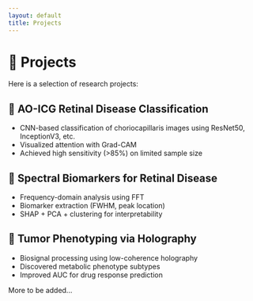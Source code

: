 ```yaml
---
layout: default
title: Projects
---
```


# 🧪 Projects

Here is a selection of research projects:

## 🔬 AO-ICG Retinal Disease Classification
- CNN-based classification of choriocapillaris images using ResNet50, InceptionV3, etc.
- Visualized attention with Grad-CAM
- Achieved high sensitivity (>85%) on limited sample size

## 🧬 Spectral Biomarkers for Retinal Disease
- Frequency-domain analysis using FFT
- Biomarker extraction (FWHM, peak location)
- SHAP + PCA + clustering for interpretability

## 🧫 Tumor Phenotyping via Holography
- Biosignal processing using low-coherence holography
- Discovered metabolic phenotype subtypes
- Improved AUC for drug response prediction

More to be added...